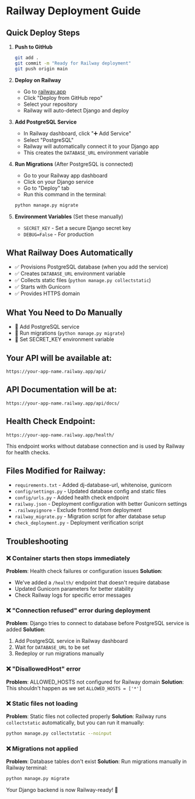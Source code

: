 # Railway Deployment Guide

## Quick Deploy Steps

1. **Push to GitHub**
   ```bash
   git add .
   git commit -m "Ready for Railway deployment"
   git push origin main
   ```

2. **Deploy on Railway**
   - Go to [railway.app](https://railway.app)
   - Click "Deploy from GitHub repo"
   - Select your repository
   - Railway will auto-detect Django and deploy

3. **Add PostgreSQL Service**
   - In Railway dashboard, click "➕ Add Service"
   - Select "PostgreSQL"
   - Railway will automatically connect it to your Django app
   - This creates the `DATABASE_URL` environment variable

4. **Run Migrations** (After PostgreSQL is connected)
   - Go to your Railway app dashboard
   - Click on your Django service
   - Go to "Deploy" tab
   - Run this command in the terminal:
   ```bash
   python manage.py migrate
   ```

5. **Environment Variables** (Set these manually)
   - `SECRET_KEY` - Set a secure Django secret key
   - `DEBUG=False` - For production

## What Railway Does Automatically
- ✅ Provisions PostgreSQL database (when you add the service)
- ✅ Creates `DATABASE_URL` environment variable
- ✅ Collects static files (`python manage.py collectstatic`)
- ✅ Starts with Gunicorn
- ✅ Provides HTTPS domain

## What You Need to Do Manually
- 🔧 Add PostgreSQL service
- 🔧 Run migrations (`python manage.py migrate`)
- 🔧 Set SECRET_KEY environment variable

## Your API will be available at:
```
https://your-app-name.railway.app/api/
```

## API Documentation will be at:
```
https://your-app-name.railway.app/api/docs/
```

## Health Check Endpoint:
```
https://your-app-name.railway.app/health/
```
This endpoint works without database connection and is used by Railway for health checks.

## Files Modified for Railway:
- `requirements.txt` - Added dj-database-url, whitenoise, gunicorn
- `config/settings.py` - Updated database config and static files
- `config/urls.py` - Added health check endpoint
- `railway.json` - Deployment configuration with better Gunicorn settings
- `.railwayignore` - Exclude frontend from deployment
- `railway_migrate.py` - Migration script for after database setup
- `check_deployment.py` - Deployment verification script

## Troubleshooting

### ❌ Container starts then stops immediately
**Problem**: Health check failures or configuration issues
**Solution**: 
- We've added a `/health/` endpoint that doesn't require database
- Updated Gunicorn parameters for better stability
- Check Railway logs for specific error messages

### ❌ "Connection refused" error during deployment
**Problem**: Django tries to connect to database before PostgreSQL service is added
**Solution**: 
1. Add PostgreSQL service in Railway dashboard
2. Wait for `DATABASE_URL` to be set
3. Redeploy or run migrations manually

### ❌ "DisallowedHost" error
**Problem**: ALLOWED_HOSTS not configured for Railway domain
**Solution**: This shouldn't happen as we set `ALLOWED_HOSTS = ['*']`

### ❌ Static files not loading
**Problem**: Static files not collected properly
**Solution**: Railway runs `collectstatic` automatically, but you can run it manually:
```bash
python manage.py collectstatic --noinput
```

### ❌ Migrations not applied
**Problem**: Database tables don't exist
**Solution**: Run migrations manually in Railway terminal:
```bash
python manage.py migrate
```

Your Django backend is now Railway-ready! 🚀 